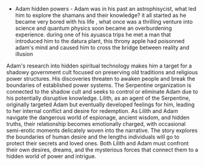 - Adam hidden powers - Adam was in his past an astrophisycist,
  what led him to explore the shamans and their knowledge?
  it all started as he became very bored with his life , what once was a thrilling venture into science and quantum physics soon became an overburdening experience.
  during one of his ayuasca trips he met a man that introduced him to the datura plant, this throny apple had poisonned adam's mind and caused him to cross the bridge between reality and illusion

Adam's research into hidden spiritual technology makes him a target for a shadowy government cult focused on preserving old traditions and religious power structures.
His discoveries threaten to awaken people and break the boundaries of established power systems.
The Serpentine organization is connected to the shadow cult and seeks to control or eliminate Adam due to his potentially disruptive knowledge.
Lilith, as an agent of the Serpentine, originally targeted Adam but eventually developed feelings for him, leading to her internal conflict and desire for redemption.
As Lilith and Adam navigate the dangerous world of espionage, ancient wisdom, and hidden truths, their relationship becomes emotionally charged, with occasional semi-erotic moments delicately woven into the narrative.
The story explores the boundaries of human desire and the lengths individuals will go to protect their secrets and loved ones.
Both Lilith and Adam must confront their own desires, dreams, and the mysterious forces that connect them to a hidden world of power and intrigue.
